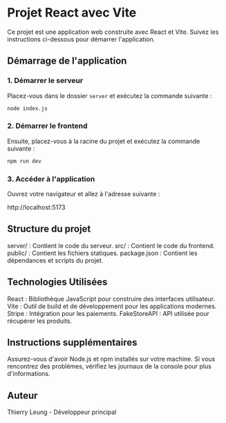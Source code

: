 # Projet React avec Vite

Ce projet est une application web construite avec React et Vite. Suivez les instructions ci-dessous pour démarrer l'application.

## Démarrage de l'application

### 1. Démarrer le serveur

Placez-vous dans le dossier `server` et exécutez la commande suivante :

```bash
node index.js
```

### 2. Démarrer le frontend

Ensuite, placez-vous à la racine du projet et exécutez la commande suivante :

```bash
npm run dev
```

### 3. Accéder à l'application

Ouvrez votre navigateur et allez à l'adresse suivante :


http://localhost:5173

## Structure du projet
server/ : Contient le code du serveur.
src/ : Contient le code du frontend.
public/ : Contient les fichiers statiques.
package.json : Contient les dépendances et scripts du projet.

## Technologies Utilisées
React : Bibliothèque JavaScript pour construire des interfaces utilisateur.
Vite : Outil de build et de développement pour les applications modernes.
Stripe : Intégration pour les paiements.
FakeStoreAPI : API utilisée pour récupérer les produits.

## Instructions supplémentaires
Assurez-vous d'avoir Node.js et npm installés sur votre machine.
Si vous rencontrez des problèmes, vérifiez les journaux de la console pour plus d'informations.
## Auteur
Thierry Leung - Développeur principal
